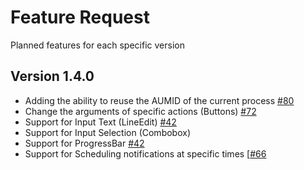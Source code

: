 # Feature Request

Planned features for each specific version

## Version 1.4.0

- Adding the ability to reuse the AUMID of the current process [#80](https://github.com/mohabouje/WinToast/issues/80)
- Change the arguments of specific actions (Buttons) [#72](https://github.com/mohabouje/WinToast/issues/72)
- Support for Input Text (LineEdit) [#42](https://github.com/mohabouje/WinToast/issues/42)
- Support for Input Selection (Combobox) 
- Support for ProgressBar [#42](https://github.com/mohabouje/WinToast/issues/42)
- Support for Scheduling notifications at specific times [[#66](https://github.com/mohabouje/WinToast/issues/66)

